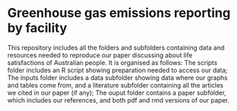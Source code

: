 # Greenhouse gas emissions reporting by facility 
This repository includes all the folders and subfolders containing data and resources needed to reproduce our paper discussing about life satisfactions of Australian people.
It is organised as follows: The scripts folder includes an R script showing preparation needed to access our data; The inputs folder includes a data subfolder showing data where our graphs and tables come from, and a literature subfolder containing all the articles we cited in our paper (if any); The ouput folder contains a paper subfolder, which includes our references, and both pdf and rmd versions of our paper.
